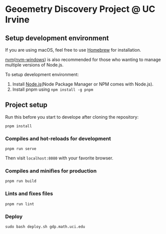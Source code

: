 # Geoemetry Discovery Project @ UC Irvine

## Setup development environment

If you are using macOS, feel free to use [Homebrew](https://brew.sh/) for installation.

[nvm](https://github.com/nvm-sh/nvm)([nvm-windows](https://github.com/coreybutler/nvm-windows)) is also recommended for those who wanting to manage multiple versions of Node.js.

To setup development environment:

1. Install [Node.js](https://nodejs.org/en/download/)(Node Package Manager or NPM comes with Node.js).
2. Install pnpm using `npm install -g pnpm`

## Project setup

Run this before you start to develope after cloning the repository:

```
pnpm install
```

### Compiles and hot-reloads for development

```
pnpm run serve
```

Then visit `localhost:8080` with your favorite browser.

### Compiles and minifies for production

```
pnpm run build
```

### Lints and fixes files

```
pnpm run lint
```

### Deploy

```
sudo bash deploy.sh gdp.math.uci.edu
```
